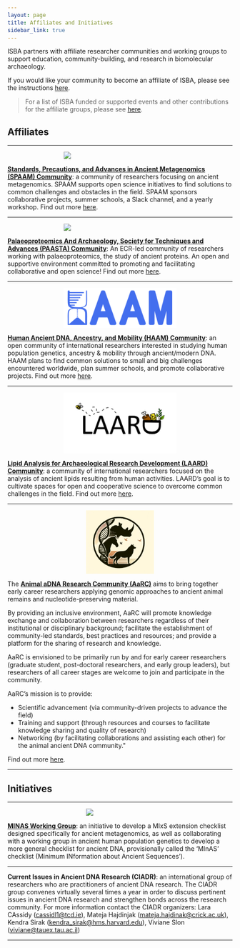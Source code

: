 ```yaml
---
layout: page
title: Affiliates and Initiatives
sidebar_link: true
---
```


ISBA partners with affiliate researcher communities and working groups to support education, community-building, and research in biomolecular archaeology.

If you would like your community to become an affiliate of ISBA, please see the instructions [here](/new-affiliates).

> For a list of ISBA funded or supported events and other contributions for the affiliate groups, please see [here](funding).

## Affiliates

---

<img href="" width="50%" style="display: block; margin-left: auto; margin-right: auto; width: 50%;" src="https://github.com/SPAAM-community/spaam-community.github.io/raw/master/assets/media/SPAAM-Logo-Full-Colour.svg">

[**Standards, Precautions, and Advances in Ancient Metagenomics (SPAAM) Community**](https://spaam-community.github.io/about/): a community of researchers focusing on ancient metagenomics. SPAAM supports open science initiatives to find solutions to common challenges and obstacles in the field. SPAAM sponsors collaborative projects, summer schools, a Slack channel, and a yearly workshop. Find out more [here](https://spaam-community.github.io/projects/).

---

<img href="" width="50%" style="display: block; margin-left: auto; margin-right: auto; width: 50%;" src="https://paasta-community.github.io/assets/media/PAASTA-Logo-Full-Colour.png">

[**Palaeoproteomics And Archaeology, Society for Techniques and Advances (PAASTA) Community**](https://paasta-community.github.io/about/): An ECR-led community of researchers working with palaeoproteomics, the study of ancient proteins. An open and supportive environment committed to promoting and facilitating collaborative and open science! Find out more [here](https://paasta-community.github.io/about/).

---

<img href="https://haam-community.github.io/"  style="display: block; margin-left: auto; margin-right: auto; width: 50%;" src="https://github.com/haam-community/haam-community.github.io/raw/main/assets/media/HAAM_Blue.svg">

[**Human Ancient DNA, Ancestry, and Mobility (HAAM) Community**](https://haam-community.github.io/): an open community of international researchers interested in studying human population genetics, ancestry & mobility through ancient/modern DNA. HAAM plans to find common solutions to small and big challenges encountered worldwide, plan summer schools, and promote collaborative projects. Find out more [here](https://haam-community.github.io/).

---

<img href="https://laardcommunity.github.io/"  style="display: block; margin-left: auto; margin-right: auto; width: 50%;" src="https://github.com/LaardCommunity/LaardCommunity.github.io/raw/master/assets/media/LOGO3.png">

[**Lipid Analysis for Archaeological Research Development (LAARD) Community**](https://laardcommunity.github.io/): a community of international researchers focused on the analysis of ancient lipids resulting from human activities. LAARD’s goal is to cultivate spaces for open and cooperative science to overcome common challenges in the field. Find out more [here](https://laardcommunity.github.io/).

---

<img href="https://www.animal-adna.org/"  style="display: block; margin-left: auto; margin-right: auto; width: 30%;" src="https://github.com/Animal-aDNA-Research-Community/AaRC.github.io/raw/master/assets/media/AaRC_temp_logo.jpg">

The [**Animal aDNA Research Community (AaRC)**](https://www.animal-adna.org/) aims to bring together early career researchers applying genomic approaches to ancient animal remains and nucleotide-preserving material.

By providing an inclusive environment, AaRC will promote knowledge exchange and collaboration between researchers regardless of their institutional or disciplinary background; facilitate the establishment of community-led standards, best practices and resources; and provide a platform for the sharing of research and knowledge.

AaRC is envisioned to be primarily run by and for early career researchers (graduate student, post-doctoral researchers, and early group leaders), but researchers of all career stages are welcome to join and participate in the community.

AaRC’s mission is to provide:

- Scientific advancement (via community-driven projects to advance the field)
- Training and support (through resources and courses to facilitate knowledge sharing and quality of research)
- Networking (by facilitating collaborations and assisting each other) for the animal ancient DNA community."

Find out more [here](https://www.animal-adna.org/).

---

## Initiatives

---

<img href="http://www.mixs-minas.org/" style="display: block; margin-left: auto; margin-right: auto; width: 30%;" src="http://www.mixs-minas.org/assets/images/logos/minas-logo-flat.png">

[**MINAS Working Group**](http://www.mixs-minas.org/): an initiative to develop a MIxS extension checklist designed specifically for ancient metagenomics, as well as collaborating with a working group in ancient human population genetics to develop a more general checklist for ancient DNA, provisionally called the ‘MInAS’ checklist (Minimum INformation about Ancient Sequences’).

---

**Current Issues in Ancient DNA Research (CIADR)**: an international group of researchers who are practitioners of ancient DNA research. The CIADR group convenes virtually several times a year in order to discuss pertinent issues in ancient DNA research and strengthen bonds across the research community. For more information contact the CIADR organizers: Lara CAssidy (cassidl1@tcd.ie), Mateja Hajdinjak (mateja.hajdinak@crick.ac.uk), Kendra Sirak (kendra_sirak@hms.harvard.edu), Viviane Slon (viviane@tauex.tau.ac.il)

---
